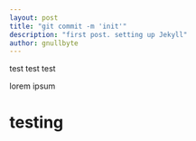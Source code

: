 ```yaml
---
layout: post
title: "git commit -m 'init'"
description: "first post. setting up Jekyll"
author: gnullbyte
---
```


test test test


lorem ipsum

# testing
